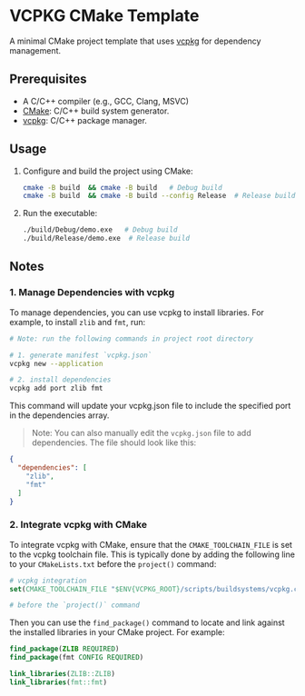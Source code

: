 # VCPKG CMake Template

A minimal CMake project template that uses [vcpkg](https://github.com/microsoft/vcpkg) for dependency management.


## Prerequisites

- A C/C++ compiler (e.g., GCC, Clang, MSVC)
- [CMake](https://cmake.org/download/): C/C++ build system generator.
- [vcpkg](https://vcpkg.io/en/index.html): C/C++ package manager.


## Usage

1. Configure and build the project using CMake:

    ```bash
    cmake -B build  && cmake -B build   # Debug build
    cmake -B build  && cmake -B build --config Release  # Release build
    ```

2. Run the executable:

    ```bash
    ./build/Debug/demo.exe   # Debug build
    ./build/Release/demo.exe  # Release build
    ```

## Notes


### 1. Manage Dependencies with vcpkg

To manage dependencies, you can use vcpkg to install libraries. For example, to install `zlib` and `fmt`, run:
```bash
# Note: run the following commands in project root directory

# 1. generate manifest `vcpkg.json`
vcpkg new --application

# 2. install dependencies
vcpkg add port zlib fmt
```

This command will update your vcpkg.json file to include the specified port in the dependencies array. 

> Note: You can also manually edit the `vcpkg.json` file to add dependencies. The file should look like this:

```json
{
  "dependencies": [
    "zlib",
    "fmt"
  ]
}
```


### 2. Integrate vcpkg with CMake

To integrate vcpkg with CMake, ensure that the `CMAKE_TOOLCHAIN_FILE` is set to the vcpkg toolchain file. This is typically done by adding the following line to your `CMakeLists.txt` before the `project()` command:

```cmake
# vcpkg integration 
set(CMAKE_TOOLCHAIN_FILE "$ENV{VCPKG_ROOT}/scripts/buildsystems/vcpkg.cmake")

# before the `project()` command
```

Then you can use the `find_package()` command to locate and link against the installed libraries in your CMake project. For example:

```cmake
find_package(ZLIB REQUIRED)
find_package(fmt CONFIG REQUIRED)

link_libraries(ZLIB::ZLIB)
link_libraries(fmt::fmt)
```

